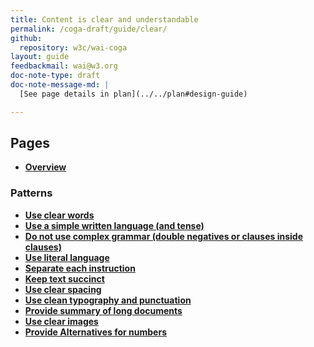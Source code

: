 ```yaml
---
title: Content is clear and understandable
permalink: /coga-draft/guide/clear/
github:
  repository: w3c/wai-coga
layout: guide
feedbackmail: wai@w3.org
doc-note-type: draft
doc-note-message-md: |
  [See page details in plan](../../plan#design-guide)

---
```


## Pages

- **[Overview](./)**

### Patterns

- **[Use clear words](./clear-words)**
- **[Use a simple written language (and tense)](./simple-language)**
- **[Do not use complex grammar (double negatives or clauses inside clauses)](./not-complex)**
- **[Use literal language](./literal-language)**
- **[Separate each instruction](./separate-instructions)**
- **[Keep text succinct](./succinct-text)**
- **[Use clear spacing](./clear-spacing)**
- **[Use clean typography and punctuation](./clean-typography)**
- **[Provide summary of long documents](./summary-text)**
- **[Use clear images](./clear-images)**
- **[Provide Alternatives for numbers](./numeric-alternatives)**
